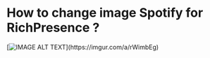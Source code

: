 # How to change image Spotify for RichPresence ?



[![IMAGE ALT TEXT]([https://imgur.com/a/rWimbEg](https://vimeo.com/784225876))](https://imgur.com/a/rWimbEg)


